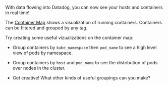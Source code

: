 With data flowing into Datadog, you can now see your hosts and containers in real time!

The [Container Map](https://app.datadoghq.com/infrastructure/map?node_type=container) shows a visualization of running containers. Containers can be filtered and grouped by any tag.

Try creating some useful vizualizations on the container map:

* Group containers by `kube_namespace` then `pod_name` to see a high level view of pods by namespace.

* Group containers by `host` and `pod_name` to see the distribution of pods over nodes in the cluster.

* Get creative! What other kinds of useful groupings can you make?
